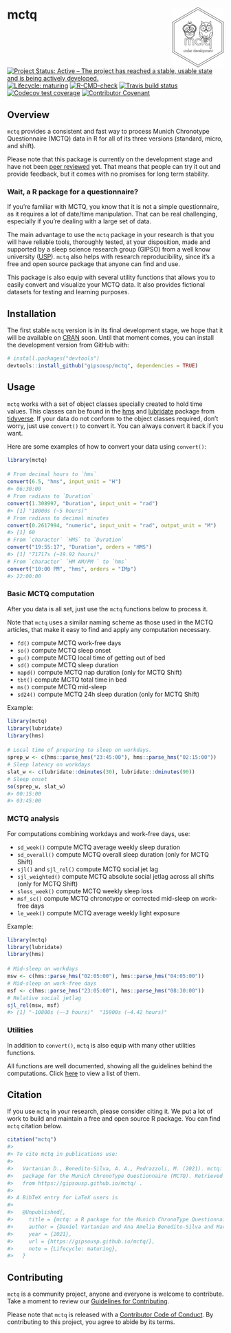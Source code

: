 
<!-- README.md is generated from README.Rmd. Please edit that file -->

# mctq <a href='https://gipsousp.github.io/mctq'><img src='man/figures/logo.png' align="right" height="139" /></a>

<!-- badges: start -->

[![Project Status: Active – The project has reached a stable, usable
state and is being actively
developed.](https://www.repostatus.org/badges/latest/active.svg)](https://www.repostatus.org/#active)
[![Lifecycle:
maturing](https://img.shields.io/badge/lifecycle-maturing-blue.svg)](https://www.tidyverse.org/lifecycle/#maturing)
[![R-CMD-check](https://github.com/gipsousp/mctq/workflows/R-CMD-check/badge.svg)](https://github.com/gipsousp/mctq/actions)
[![Travis build
status](https://travis-ci.com/gipsousp/mctq.svg?branch=master)](https://travis-ci.com/gipsousp/mctq)
[![Codecov test
coverage](https://codecov.io/gh/gipsousp/mctq/branch/master/graph/badge.svg)](https://codecov.io/gh/gipsousp/mctq?branch=master)
[![Contributor
Covenant](https://img.shields.io/badge/Contributor%20Covenant-v2.0%20adopted-ff69b4.svg)](https://gipsousp.github.io/mctq/CODE_OF_CONDUCT.html)
<!-- badges: end -->

## Overview

`mctq` provides a consistent and fast way to process Munich Chronotype
Questionnaire (MCTQ) data in R for all of its three versions (standard,
micro, and shift).

Please note that this package is currently on the development stage and
have not been [peer
reviewed](https://devguide.ropensci.org/softwarereviewintro.html) yet.
That means that people can try it out and provide feedback, but it comes
with no promises for long term stability.

<!-- ### About MCTQ -->
<!-- __UNDER DEVELOPMENT__ -->
<!-- To learn more about the standard Munich Chronotype Questionnaire (MCTQ), _cf._ Roenneberg, Wirz-Justice, & Merrow (2003), Roenneberg, Allebrandt, Merrow, & Vetter (2012), Roenneberg _et al._ (2015), and Roenneberg, Pilz, Zerbini, & Winnebeck (2019). -->
<!-- To know about different MCTQ versions, _cf._ Juda, Vetter, & Roenneberg (2013) and Ghotbi _et.al_ (2020). -->
<!-- If you curious about the variable computations and want to have access to the full questionnaire, _cf._ The Worldwide Experimental Platform (n.d.). -->

### Wait, a R package for a questionnaire?

If you’re familiar with MCTQ, you know that it is not a simple
questionnaire, as it requires a lot of date/time manipulation. That can
be real challenging, especially if you’re dealing with a large set of
data.

The main advantage to use the `mctq` package in your research is that
you will have reliable tools, thoroughly tested, at your disposition,
made and supported by a sleep science research group (GIPSO) from a well
know university ([USP](https://www5.usp.br/)). `mctq` also helps with
research reproducibility, since it’s a free and open source package that
anyone can find and use.

This package is also equip with several utility functions that allows
you to easily convert and visualize your MCTQ data. It also provides
fictional datasets for testing and learning purposes.

## Installation

The first stable `mctq` version is in its final development stage, we
hope that it will be available on [CRAN](https://cran.r-project.org/)
soon. Until that moment comes, you can install the development version
from GitHub with:

``` r
# install.packages("devtools")
devtools::install_github("gipsousp/mctq", dependencies = TRUE)
```

## Usage

`mctq` works with a set of object classes specially created to hold time
values. This classes can be found in the
[hms](https://hms.tidyverse.org/) and
[lubridate](https://lubridate.tidyverse.org/) package from
[tidyverse](https://www.tidyverse.org/packages/). If your data do not
conform to the object classes required, don’t worry, just use
`convert()` to convert it. You can always convert it back if you want.

Here are some examples of how to convert your data using `convert()`:

``` r
library(mctq)

# From decimal hours to `hms`
convert(6.5, "hms", input_unit = "H")
#> 06:30:00
# From radians to `Duration`
convert(1.308997, "Duration", input_unit = "rad")
#> [1] "18000s (~5 hours)"
# From radians to decimal minutes
convert(0.2617994, "numeric", input_unit = "rad", output_unit = "M")
#> [1] 60
# From `character` `HMS` to `Duration`
convert("19:55:17", "Duration", orders = "HMS")
#> [1] "71717s (~19.92 hours)"
# From `character` `HM AM/PM ` to `hms`
convert("10:00 PM", "hms", orders = "IMp")
#> 22:00:00
```

### Basic MCTQ computation

After you data is all set, just use the `mctq` functions below to
process it.

Note that `mctq` uses a similar naming scheme as those used in the MCTQ
articles, that make it easy to find and apply any computation necessary.

-   `fd()` compute MCTQ work-free days
-   `so()` compute MCTQ sleep onset
-   `gu()` compute MCTQ local time of getting out of bed
-   `sd()` compute MCTQ sleep duration
-   `napd()` compute MCTQ nap duration (only for MCTQ Shift)
-   `tbt()` compute MCTQ total time in bed
-   `ms()` compute MCTQ mid-sleep
-   `sd24()` compute MCTQ 24h sleep duration (only for MCTQ Shift)

Example:

``` r
library(mctq)
library(lubridate)
library(hms)

# Local time of preparing to sleep on workdays.
sprep_w <- c(hms::parse_hms("23:45:00"), hms::parse_hms("02:15:00"))
# Sleep latency on workdays
slat_w <- c(lubridate::dminutes(30), lubridate::dminutes(90))
# Sleep onset
so(sprep_w, slat_w)
#> 00:15:00
#> 03:45:00
```

### MCTQ analysis

For computations combining workdays and work-free days, use:

-   `sd_week()` compute MCTQ average weekly sleep duration
-   `sd_overall()` compute MCTQ overall sleep duration (only for MCTQ
    Shift)
-   `sjl()` and `sjl_rel()` compute MCTQ social jet lag
-   `sjl_weighted()` compute MCTQ absolute social jetlag across all
    shifts (only for MCTQ Shift)
-   `sloss_week()` compute MCTQ weekly sleep loss
-   `msf_sc()` compute MCTQ chronotype or corrected mid-sleep on
    work-free days
-   `le_week()` compute MCTQ average weekly light exposure

Example:

``` r
library(mctq)
library(lubridate)
library(hms)

# Mid-sleep on workdays
msw <- c(hms::parse_hms("02:05:00"), hms::parse_hms("04:05:00"))
# Mid-sleep on work-free days
msf <- c(hms::parse_hms("23:05:00"), hms::parse_hms("08:30:00"))
# Relative social jetlag
sjl_rel(msw, msf)
#> [1] "-10800s (~-3 hours)"  "15900s (~4.42 hours)"
```

### Utilities

In addition to `convert()`, `mctq` is also equip with many other
utilities functions.

All functions are well documented, showing all the guidelines behind the
computations. Click
[here](https://gipsousp.github.io/mctq/reference/index.html) to view a
list of them.

## Citation

If you use `mctq` in your research, please consider citing it. We put a
lot of work to build and maintain a free and open source R package. You
can find `mctq` citation below.

``` r
citation("mctq")
#> 
#> To cite mctq in publications use:
#> 
#>   Vartanian D., Benedito-Silva, A. A., Pedrazzoli, M. (2021). mctq: a R
#>   package for the Munich ChronoType Questionnaire (MCTQ). Retrieved
#>   from https://gipsousp.github.io/mctq/ .
#> 
#> A BibTeX entry for LaTeX users is
#> 
#>   @Unpublished{,
#>     title = {mctq: a R package for the Munich ChronoType Questionnaire (MCTQ)},
#>     author = {Daniel Vartanian and Ana Amelia Benedito-Silva and Mario Pedrazzoli},
#>     year = {2021},
#>     url = {https://gipsousp.github.io/mctq/},
#>     note = {Lifecycle: maturing},
#>   }
```

## Contributing

`mctq` is a community project, anyone and everyone is welcome to
contribute. Take a moment to review our [Guidelines for
Contributing](https://gipsousp.github.io/mctq/CONTRIBUTING.html).

Please note that `mctq` is released with a [Contributor Code of
Conduct](https://gipsousp.github.io/mctq/CODE_OF_CONDUCT.html). By
contributing to this project, you agree to abide by its terms.
